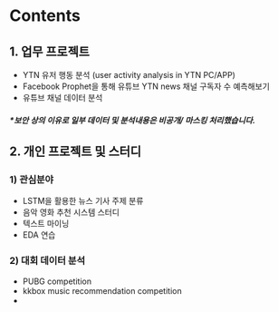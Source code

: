 # Contents
## 1. 업무 프로젝트
* YTN 유저 행동 분석 (user activity analysis in YTN PC/APP)
* Facebook Prophet을 통해 유튜브 YTN news 채널 구독자 수 예측해보기
* 유튜브 채널 데이터 분석

##### *보안 상의 이유로 일부 데이터 및 분석내용은 비공개/ 마스킹 처리했습니다.
     

## 2. 개인 프로젝트 및 스터디
### 1) 관심분야 
* LSTM을 활용한 뉴스 기사 주제 분류
* 음악 영화 추천 시스템 스터디
* 텍스트 마이닝
* EDA 연습

 ### 2) 대회 데이터 분석
 * PUBG competition
 * kkbox music recommendation competition
 * 
